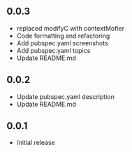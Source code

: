 ## 0.0.3

* replaced modifyC with contextMofier
* Code formatting and refactoring
* Add pubspec.yaml screenshots
* Add pubspec.yaml topics
* Update README.md

## 0.0.2

* Update pubspec.yaml description
* Update README.md


## 0.0.1

* Initial release
